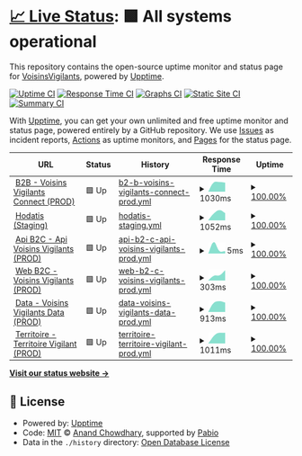 # [📈 Live Status](https://VoisinsVigilants.github.io/upptime_production): <!--live status--> **🟩 All systems operational**

This repository contains the open-source uptime monitor and status page for [VoisinsVigilants](https://VoisinsVigilants.github.io/upptime_production), powered by [Upptime](https://github.com/upptime/upptime).

[![Uptime CI](https://github.com/VoisinsVigilants/upptime_production/workflows/Uptime%20CI/badge.svg)](https://github.com/VoisinsVigilants/upptime_production/actions?query=workflow%3A%22Uptime+CI%22)
[![Response Time CI](https://github.com/VoisinsVigilants/upptime_production/workflows/Response%20Time%20CI/badge.svg)](https://github.com/VoisinsVigilants/upptime_production/actions?query=workflow%3A%22Response+Time+CI%22)
[![Graphs CI](https://github.com/VoisinsVigilants/upptime_production/workflows/Graphs%20CI/badge.svg)](https://github.com/VoisinsVigilants/upptime_production/actions?query=workflow%3A%22Graphs+CI%22)
[![Static Site CI](https://github.com/VoisinsVigilants/upptime_production/workflows/Static%20Site%20CI/badge.svg)](https://github.com/VoisinsVigilants/upptime_production/actions?query=workflow%3A%22Static+Site+CI%22)
[![Summary CI](https://github.com/VoisinsVigilants/upptime_production/workflows/Summary%20CI/badge.svg)](https://github.com/VoisinsVigilants/upptime_production/actions?query=workflow%3A%22Summary+CI%22)

With [Upptime](https://upptime.js.org), you can get your own unlimited and free uptime monitor and status page, powered entirely by a GitHub repository. We use [Issues](https://github.com/VoisinsVigilants/upptime_production/issues) as incident reports, [Actions](https://github.com/VoisinsVigilants/upptime_production/actions) as uptime monitors, and [Pages](https://VoisinsVigilants.github.io/upptime_production) for the status page.

<!--start: status pages-->
<!-- This summary is generated by Upptime (https://github.com/upptime/upptime) -->
<!-- Do not edit this manually, your changes will be overwritten -->
<!-- prettier-ignore -->
| URL | Status | History | Response Time | Uptime |
| --- | ------ | ------- | ------------- | ------ |
| <img alt="" src="https://icons.duckduckgo.com/ip3/voisinsvigilants-connect.org.ico" height="13"> [B2B - Voisins Vigilants Connect (PROD)](https://voisinsvigilants-connect.org) | 🟩 Up | [b2-b-voisins-vigilants-connect-prod.yml](https://github.com/VoisinsVigilants/upptime_production/commits/HEAD/history/b2-b-voisins-vigilants-connect-prod.yml) | <details><summary><img alt="Response time graph" src="./graphs/b2-b-voisins-vigilants-connect-prod/response-time-week.png" height="20"> 1030ms</summary><br><a href="https://VoisinsVigilants.github.io/upptime_production/history/b2-b-voisins-vigilants-connect-prod"><img alt="Response time 1030" src="https://img.shields.io/endpoint?url=https%3A%2F%2Fraw.githubusercontent.com%2FVoisinsVigilants%2Fupptime_production%2FHEAD%2Fapi%2Fb2-b-voisins-vigilants-connect-prod%2Fresponse-time.json"></a><br><a href="https://VoisinsVigilants.github.io/upptime_production/history/b2-b-voisins-vigilants-connect-prod"><img alt="24-hour response time 1030" src="https://img.shields.io/endpoint?url=https%3A%2F%2Fraw.githubusercontent.com%2FVoisinsVigilants%2Fupptime_production%2FHEAD%2Fapi%2Fb2-b-voisins-vigilants-connect-prod%2Fresponse-time-day.json"></a><br><a href="https://VoisinsVigilants.github.io/upptime_production/history/b2-b-voisins-vigilants-connect-prod"><img alt="7-day response time 1030" src="https://img.shields.io/endpoint?url=https%3A%2F%2Fraw.githubusercontent.com%2FVoisinsVigilants%2Fupptime_production%2FHEAD%2Fapi%2Fb2-b-voisins-vigilants-connect-prod%2Fresponse-time-week.json"></a><br><a href="https://VoisinsVigilants.github.io/upptime_production/history/b2-b-voisins-vigilants-connect-prod"><img alt="30-day response time 1030" src="https://img.shields.io/endpoint?url=https%3A%2F%2Fraw.githubusercontent.com%2FVoisinsVigilants%2Fupptime_production%2FHEAD%2Fapi%2Fb2-b-voisins-vigilants-connect-prod%2Fresponse-time-month.json"></a><br><a href="https://VoisinsVigilants.github.io/upptime_production/history/b2-b-voisins-vigilants-connect-prod"><img alt="1-year response time 1030" src="https://img.shields.io/endpoint?url=https%3A%2F%2Fraw.githubusercontent.com%2FVoisinsVigilants%2Fupptime_production%2FHEAD%2Fapi%2Fb2-b-voisins-vigilants-connect-prod%2Fresponse-time-year.json"></a></details> | <details><summary><a href="https://VoisinsVigilants.github.io/upptime_production/history/b2-b-voisins-vigilants-connect-prod">100.00%</a></summary><a href="https://VoisinsVigilants.github.io/upptime_production/history/b2-b-voisins-vigilants-connect-prod"><img alt="All-time uptime 100.00%" src="https://img.shields.io/endpoint?url=https%3A%2F%2Fraw.githubusercontent.com%2FVoisinsVigilants%2Fupptime_production%2FHEAD%2Fapi%2Fb2-b-voisins-vigilants-connect-prod%2Fuptime.json"></a><br><a href="https://VoisinsVigilants.github.io/upptime_production/history/b2-b-voisins-vigilants-connect-prod"><img alt="24-hour uptime 100.00%" src="https://img.shields.io/endpoint?url=https%3A%2F%2Fraw.githubusercontent.com%2FVoisinsVigilants%2Fupptime_production%2FHEAD%2Fapi%2Fb2-b-voisins-vigilants-connect-prod%2Fuptime-day.json"></a><br><a href="https://VoisinsVigilants.github.io/upptime_production/history/b2-b-voisins-vigilants-connect-prod"><img alt="7-day uptime 100.00%" src="https://img.shields.io/endpoint?url=https%3A%2F%2Fraw.githubusercontent.com%2FVoisinsVigilants%2Fupptime_production%2FHEAD%2Fapi%2Fb2-b-voisins-vigilants-connect-prod%2Fuptime-week.json"></a><br><a href="https://VoisinsVigilants.github.io/upptime_production/history/b2-b-voisins-vigilants-connect-prod"><img alt="30-day uptime 100.00%" src="https://img.shields.io/endpoint?url=https%3A%2F%2Fraw.githubusercontent.com%2FVoisinsVigilants%2Fupptime_production%2FHEAD%2Fapi%2Fb2-b-voisins-vigilants-connect-prod%2Fuptime-month.json"></a><br><a href="https://VoisinsVigilants.github.io/upptime_production/history/b2-b-voisins-vigilants-connect-prod"><img alt="1-year uptime 100.00%" src="https://img.shields.io/endpoint?url=https%3A%2F%2Fraw.githubusercontent.com%2FVoisinsVigilants%2Fupptime_production%2FHEAD%2Fapi%2Fb2-b-voisins-vigilants-connect-prod%2Fuptime-year.json"></a></details>
| <img alt="" src="https://icons.duckduckgo.com/ip3/hodatis.com.ico" height="13"> [Hodatis (Staging)](https://hodatis.com) | 🟩 Up | [hodatis-staging.yml](https://github.com/VoisinsVigilants/upptime_production/commits/HEAD/history/hodatis-staging.yml) | <details><summary><img alt="Response time graph" src="./graphs/hodatis-staging/response-time-week.png" height="20"> 1052ms</summary><br><a href="https://VoisinsVigilants.github.io/upptime_production/history/hodatis-staging"><img alt="Response time 1052" src="https://img.shields.io/endpoint?url=https%3A%2F%2Fraw.githubusercontent.com%2FVoisinsVigilants%2Fupptime_production%2FHEAD%2Fapi%2Fhodatis-staging%2Fresponse-time.json"></a><br><a href="https://VoisinsVigilants.github.io/upptime_production/history/hodatis-staging"><img alt="24-hour response time 1052" src="https://img.shields.io/endpoint?url=https%3A%2F%2Fraw.githubusercontent.com%2FVoisinsVigilants%2Fupptime_production%2FHEAD%2Fapi%2Fhodatis-staging%2Fresponse-time-day.json"></a><br><a href="https://VoisinsVigilants.github.io/upptime_production/history/hodatis-staging"><img alt="7-day response time 1052" src="https://img.shields.io/endpoint?url=https%3A%2F%2Fraw.githubusercontent.com%2FVoisinsVigilants%2Fupptime_production%2FHEAD%2Fapi%2Fhodatis-staging%2Fresponse-time-week.json"></a><br><a href="https://VoisinsVigilants.github.io/upptime_production/history/hodatis-staging"><img alt="30-day response time 1052" src="https://img.shields.io/endpoint?url=https%3A%2F%2Fraw.githubusercontent.com%2FVoisinsVigilants%2Fupptime_production%2FHEAD%2Fapi%2Fhodatis-staging%2Fresponse-time-month.json"></a><br><a href="https://VoisinsVigilants.github.io/upptime_production/history/hodatis-staging"><img alt="1-year response time 1052" src="https://img.shields.io/endpoint?url=https%3A%2F%2Fraw.githubusercontent.com%2FVoisinsVigilants%2Fupptime_production%2FHEAD%2Fapi%2Fhodatis-staging%2Fresponse-time-year.json"></a></details> | <details><summary><a href="https://VoisinsVigilants.github.io/upptime_production/history/hodatis-staging">100.00%</a></summary><a href="https://VoisinsVigilants.github.io/upptime_production/history/hodatis-staging"><img alt="All-time uptime 100.00%" src="https://img.shields.io/endpoint?url=https%3A%2F%2Fraw.githubusercontent.com%2FVoisinsVigilants%2Fupptime_production%2FHEAD%2Fapi%2Fhodatis-staging%2Fuptime.json"></a><br><a href="https://VoisinsVigilants.github.io/upptime_production/history/hodatis-staging"><img alt="24-hour uptime 100.00%" src="https://img.shields.io/endpoint?url=https%3A%2F%2Fraw.githubusercontent.com%2FVoisinsVigilants%2Fupptime_production%2FHEAD%2Fapi%2Fhodatis-staging%2Fuptime-day.json"></a><br><a href="https://VoisinsVigilants.github.io/upptime_production/history/hodatis-staging"><img alt="7-day uptime 100.00%" src="https://img.shields.io/endpoint?url=https%3A%2F%2Fraw.githubusercontent.com%2FVoisinsVigilants%2Fupptime_production%2FHEAD%2Fapi%2Fhodatis-staging%2Fuptime-week.json"></a><br><a href="https://VoisinsVigilants.github.io/upptime_production/history/hodatis-staging"><img alt="30-day uptime 100.00%" src="https://img.shields.io/endpoint?url=https%3A%2F%2Fraw.githubusercontent.com%2FVoisinsVigilants%2Fupptime_production%2FHEAD%2Fapi%2Fhodatis-staging%2Fuptime-month.json"></a><br><a href="https://VoisinsVigilants.github.io/upptime_production/history/hodatis-staging"><img alt="1-year uptime 100.00%" src="https://img.shields.io/endpoint?url=https%3A%2F%2Fraw.githubusercontent.com%2FVoisinsVigilants%2Fupptime_production%2FHEAD%2Fapi%2Fhodatis-staging%2Fuptime-year.json"></a></details>
| <img alt="" src="https://icons.duckduckgo.com/ip3/null.ico" height="13"> [Api B2C - Api Voisins Vigilants (PROD)](api-flutter.voisinsvigilants.org) | 🟩 Up | [api-b2-c-api-voisins-vigilants-prod.yml](https://github.com/VoisinsVigilants/upptime_production/commits/HEAD/history/api-b2-c-api-voisins-vigilants-prod.yml) | <details><summary><img alt="Response time graph" src="./graphs/api-b2-c-api-voisins-vigilants-prod/response-time-week.png" height="20"> 5ms</summary><br><a href="https://VoisinsVigilants.github.io/upptime_production/history/api-b2-c-api-voisins-vigilants-prod"><img alt="Response time 5" src="https://img.shields.io/endpoint?url=https%3A%2F%2Fraw.githubusercontent.com%2FVoisinsVigilants%2Fupptime_production%2FHEAD%2Fapi%2Fapi-b2-c-api-voisins-vigilants-prod%2Fresponse-time.json"></a><br><a href="https://VoisinsVigilants.github.io/upptime_production/history/api-b2-c-api-voisins-vigilants-prod"><img alt="24-hour response time 5" src="https://img.shields.io/endpoint?url=https%3A%2F%2Fraw.githubusercontent.com%2FVoisinsVigilants%2Fupptime_production%2FHEAD%2Fapi%2Fapi-b2-c-api-voisins-vigilants-prod%2Fresponse-time-day.json"></a><br><a href="https://VoisinsVigilants.github.io/upptime_production/history/api-b2-c-api-voisins-vigilants-prod"><img alt="7-day response time 5" src="https://img.shields.io/endpoint?url=https%3A%2F%2Fraw.githubusercontent.com%2FVoisinsVigilants%2Fupptime_production%2FHEAD%2Fapi%2Fapi-b2-c-api-voisins-vigilants-prod%2Fresponse-time-week.json"></a><br><a href="https://VoisinsVigilants.github.io/upptime_production/history/api-b2-c-api-voisins-vigilants-prod"><img alt="30-day response time 5" src="https://img.shields.io/endpoint?url=https%3A%2F%2Fraw.githubusercontent.com%2FVoisinsVigilants%2Fupptime_production%2FHEAD%2Fapi%2Fapi-b2-c-api-voisins-vigilants-prod%2Fresponse-time-month.json"></a><br><a href="https://VoisinsVigilants.github.io/upptime_production/history/api-b2-c-api-voisins-vigilants-prod"><img alt="1-year response time 5" src="https://img.shields.io/endpoint?url=https%3A%2F%2Fraw.githubusercontent.com%2FVoisinsVigilants%2Fupptime_production%2FHEAD%2Fapi%2Fapi-b2-c-api-voisins-vigilants-prod%2Fresponse-time-year.json"></a></details> | <details><summary><a href="https://VoisinsVigilants.github.io/upptime_production/history/api-b2-c-api-voisins-vigilants-prod">100.00%</a></summary><a href="https://VoisinsVigilants.github.io/upptime_production/history/api-b2-c-api-voisins-vigilants-prod"><img alt="All-time uptime 100.00%" src="https://img.shields.io/endpoint?url=https%3A%2F%2Fraw.githubusercontent.com%2FVoisinsVigilants%2Fupptime_production%2FHEAD%2Fapi%2Fapi-b2-c-api-voisins-vigilants-prod%2Fuptime.json"></a><br><a href="https://VoisinsVigilants.github.io/upptime_production/history/api-b2-c-api-voisins-vigilants-prod"><img alt="24-hour uptime 100.00%" src="https://img.shields.io/endpoint?url=https%3A%2F%2Fraw.githubusercontent.com%2FVoisinsVigilants%2Fupptime_production%2FHEAD%2Fapi%2Fapi-b2-c-api-voisins-vigilants-prod%2Fuptime-day.json"></a><br><a href="https://VoisinsVigilants.github.io/upptime_production/history/api-b2-c-api-voisins-vigilants-prod"><img alt="7-day uptime 100.00%" src="https://img.shields.io/endpoint?url=https%3A%2F%2Fraw.githubusercontent.com%2FVoisinsVigilants%2Fupptime_production%2FHEAD%2Fapi%2Fapi-b2-c-api-voisins-vigilants-prod%2Fuptime-week.json"></a><br><a href="https://VoisinsVigilants.github.io/upptime_production/history/api-b2-c-api-voisins-vigilants-prod"><img alt="30-day uptime 100.00%" src="https://img.shields.io/endpoint?url=https%3A%2F%2Fraw.githubusercontent.com%2FVoisinsVigilants%2Fupptime_production%2FHEAD%2Fapi%2Fapi-b2-c-api-voisins-vigilants-prod%2Fuptime-month.json"></a><br><a href="https://VoisinsVigilants.github.io/upptime_production/history/api-b2-c-api-voisins-vigilants-prod"><img alt="1-year uptime 100.00%" src="https://img.shields.io/endpoint?url=https%3A%2F%2Fraw.githubusercontent.com%2FVoisinsVigilants%2Fupptime_production%2FHEAD%2Fapi%2Fapi-b2-c-api-voisins-vigilants-prod%2Fuptime-year.json"></a></details>
| <img alt="" src="https://icons.duckduckgo.com/ip3/app.voisinsvigilants.org.ico" height="13"> [Web B2C - Voisins Vigilants (PROD)](https://app.voisinsvigilants.org) | 🟩 Up | [web-b2-c-voisins-vigilants-prod.yml](https://github.com/VoisinsVigilants/upptime_production/commits/HEAD/history/web-b2-c-voisins-vigilants-prod.yml) | <details><summary><img alt="Response time graph" src="./graphs/web-b2-c-voisins-vigilants-prod/response-time-week.png" height="20"> 303ms</summary><br><a href="https://VoisinsVigilants.github.io/upptime_production/history/web-b2-c-voisins-vigilants-prod"><img alt="Response time 303" src="https://img.shields.io/endpoint?url=https%3A%2F%2Fraw.githubusercontent.com%2FVoisinsVigilants%2Fupptime_production%2FHEAD%2Fapi%2Fweb-b2-c-voisins-vigilants-prod%2Fresponse-time.json"></a><br><a href="https://VoisinsVigilants.github.io/upptime_production/history/web-b2-c-voisins-vigilants-prod"><img alt="24-hour response time 303" src="https://img.shields.io/endpoint?url=https%3A%2F%2Fraw.githubusercontent.com%2FVoisinsVigilants%2Fupptime_production%2FHEAD%2Fapi%2Fweb-b2-c-voisins-vigilants-prod%2Fresponse-time-day.json"></a><br><a href="https://VoisinsVigilants.github.io/upptime_production/history/web-b2-c-voisins-vigilants-prod"><img alt="7-day response time 303" src="https://img.shields.io/endpoint?url=https%3A%2F%2Fraw.githubusercontent.com%2FVoisinsVigilants%2Fupptime_production%2FHEAD%2Fapi%2Fweb-b2-c-voisins-vigilants-prod%2Fresponse-time-week.json"></a><br><a href="https://VoisinsVigilants.github.io/upptime_production/history/web-b2-c-voisins-vigilants-prod"><img alt="30-day response time 303" src="https://img.shields.io/endpoint?url=https%3A%2F%2Fraw.githubusercontent.com%2FVoisinsVigilants%2Fupptime_production%2FHEAD%2Fapi%2Fweb-b2-c-voisins-vigilants-prod%2Fresponse-time-month.json"></a><br><a href="https://VoisinsVigilants.github.io/upptime_production/history/web-b2-c-voisins-vigilants-prod"><img alt="1-year response time 303" src="https://img.shields.io/endpoint?url=https%3A%2F%2Fraw.githubusercontent.com%2FVoisinsVigilants%2Fupptime_production%2FHEAD%2Fapi%2Fweb-b2-c-voisins-vigilants-prod%2Fresponse-time-year.json"></a></details> | <details><summary><a href="https://VoisinsVigilants.github.io/upptime_production/history/web-b2-c-voisins-vigilants-prod">100.00%</a></summary><a href="https://VoisinsVigilants.github.io/upptime_production/history/web-b2-c-voisins-vigilants-prod"><img alt="All-time uptime 100.00%" src="https://img.shields.io/endpoint?url=https%3A%2F%2Fraw.githubusercontent.com%2FVoisinsVigilants%2Fupptime_production%2FHEAD%2Fapi%2Fweb-b2-c-voisins-vigilants-prod%2Fuptime.json"></a><br><a href="https://VoisinsVigilants.github.io/upptime_production/history/web-b2-c-voisins-vigilants-prod"><img alt="24-hour uptime 100.00%" src="https://img.shields.io/endpoint?url=https%3A%2F%2Fraw.githubusercontent.com%2FVoisinsVigilants%2Fupptime_production%2FHEAD%2Fapi%2Fweb-b2-c-voisins-vigilants-prod%2Fuptime-day.json"></a><br><a href="https://VoisinsVigilants.github.io/upptime_production/history/web-b2-c-voisins-vigilants-prod"><img alt="7-day uptime 100.00%" src="https://img.shields.io/endpoint?url=https%3A%2F%2Fraw.githubusercontent.com%2FVoisinsVigilants%2Fupptime_production%2FHEAD%2Fapi%2Fweb-b2-c-voisins-vigilants-prod%2Fuptime-week.json"></a><br><a href="https://VoisinsVigilants.github.io/upptime_production/history/web-b2-c-voisins-vigilants-prod"><img alt="30-day uptime 100.00%" src="https://img.shields.io/endpoint?url=https%3A%2F%2Fraw.githubusercontent.com%2FVoisinsVigilants%2Fupptime_production%2FHEAD%2Fapi%2Fweb-b2-c-voisins-vigilants-prod%2Fuptime-month.json"></a><br><a href="https://VoisinsVigilants.github.io/upptime_production/history/web-b2-c-voisins-vigilants-prod"><img alt="1-year uptime 100.00%" src="https://img.shields.io/endpoint?url=https%3A%2F%2Fraw.githubusercontent.com%2FVoisinsVigilants%2Fupptime_production%2FHEAD%2Fapi%2Fweb-b2-c-voisins-vigilants-prod%2Fuptime-year.json"></a></details>
| <img alt="" src="https://icons.duckduckgo.com/ip3/voisinsvigilants-data.org.ico" height="13"> [Data - Voisins Vigilants Data (PROD)](https://voisinsvigilants-data.org/) | 🟩 Up | [data-voisins-vigilants-data-prod.yml](https://github.com/VoisinsVigilants/upptime_production/commits/HEAD/history/data-voisins-vigilants-data-prod.yml) | <details><summary><img alt="Response time graph" src="./graphs/data-voisins-vigilants-data-prod/response-time-week.png" height="20"> 913ms</summary><br><a href="https://VoisinsVigilants.github.io/upptime_production/history/data-voisins-vigilants-data-prod"><img alt="Response time 913" src="https://img.shields.io/endpoint?url=https%3A%2F%2Fraw.githubusercontent.com%2FVoisinsVigilants%2Fupptime_production%2FHEAD%2Fapi%2Fdata-voisins-vigilants-data-prod%2Fresponse-time.json"></a><br><a href="https://VoisinsVigilants.github.io/upptime_production/history/data-voisins-vigilants-data-prod"><img alt="24-hour response time 913" src="https://img.shields.io/endpoint?url=https%3A%2F%2Fraw.githubusercontent.com%2FVoisinsVigilants%2Fupptime_production%2FHEAD%2Fapi%2Fdata-voisins-vigilants-data-prod%2Fresponse-time-day.json"></a><br><a href="https://VoisinsVigilants.github.io/upptime_production/history/data-voisins-vigilants-data-prod"><img alt="7-day response time 913" src="https://img.shields.io/endpoint?url=https%3A%2F%2Fraw.githubusercontent.com%2FVoisinsVigilants%2Fupptime_production%2FHEAD%2Fapi%2Fdata-voisins-vigilants-data-prod%2Fresponse-time-week.json"></a><br><a href="https://VoisinsVigilants.github.io/upptime_production/history/data-voisins-vigilants-data-prod"><img alt="30-day response time 913" src="https://img.shields.io/endpoint?url=https%3A%2F%2Fraw.githubusercontent.com%2FVoisinsVigilants%2Fupptime_production%2FHEAD%2Fapi%2Fdata-voisins-vigilants-data-prod%2Fresponse-time-month.json"></a><br><a href="https://VoisinsVigilants.github.io/upptime_production/history/data-voisins-vigilants-data-prod"><img alt="1-year response time 913" src="https://img.shields.io/endpoint?url=https%3A%2F%2Fraw.githubusercontent.com%2FVoisinsVigilants%2Fupptime_production%2FHEAD%2Fapi%2Fdata-voisins-vigilants-data-prod%2Fresponse-time-year.json"></a></details> | <details><summary><a href="https://VoisinsVigilants.github.io/upptime_production/history/data-voisins-vigilants-data-prod">100.00%</a></summary><a href="https://VoisinsVigilants.github.io/upptime_production/history/data-voisins-vigilants-data-prod"><img alt="All-time uptime 100.00%" src="https://img.shields.io/endpoint?url=https%3A%2F%2Fraw.githubusercontent.com%2FVoisinsVigilants%2Fupptime_production%2FHEAD%2Fapi%2Fdata-voisins-vigilants-data-prod%2Fuptime.json"></a><br><a href="https://VoisinsVigilants.github.io/upptime_production/history/data-voisins-vigilants-data-prod"><img alt="24-hour uptime 100.00%" src="https://img.shields.io/endpoint?url=https%3A%2F%2Fraw.githubusercontent.com%2FVoisinsVigilants%2Fupptime_production%2FHEAD%2Fapi%2Fdata-voisins-vigilants-data-prod%2Fuptime-day.json"></a><br><a href="https://VoisinsVigilants.github.io/upptime_production/history/data-voisins-vigilants-data-prod"><img alt="7-day uptime 100.00%" src="https://img.shields.io/endpoint?url=https%3A%2F%2Fraw.githubusercontent.com%2FVoisinsVigilants%2Fupptime_production%2FHEAD%2Fapi%2Fdata-voisins-vigilants-data-prod%2Fuptime-week.json"></a><br><a href="https://VoisinsVigilants.github.io/upptime_production/history/data-voisins-vigilants-data-prod"><img alt="30-day uptime 100.00%" src="https://img.shields.io/endpoint?url=https%3A%2F%2Fraw.githubusercontent.com%2FVoisinsVigilants%2Fupptime_production%2FHEAD%2Fapi%2Fdata-voisins-vigilants-data-prod%2Fuptime-month.json"></a><br><a href="https://VoisinsVigilants.github.io/upptime_production/history/data-voisins-vigilants-data-prod"><img alt="1-year uptime 100.00%" src="https://img.shields.io/endpoint?url=https%3A%2F%2Fraw.githubusercontent.com%2FVoisinsVigilants%2Fupptime_production%2FHEAD%2Fapi%2Fdata-voisins-vigilants-data-prod%2Fuptime-year.json"></a></details>
| <img alt="" src="https://icons.duckduckgo.com/ip3/territoirevigilant.org.ico" height="13"> [Territoire - Territoire Vigilant (PROD)](https://territoirevigilant.org) | 🟩 Up | [territoire-territoire-vigilant-prod.yml](https://github.com/VoisinsVigilants/upptime_production/commits/HEAD/history/territoire-territoire-vigilant-prod.yml) | <details><summary><img alt="Response time graph" src="./graphs/territoire-territoire-vigilant-prod/response-time-week.png" height="20"> 1011ms</summary><br><a href="https://VoisinsVigilants.github.io/upptime_production/history/territoire-territoire-vigilant-prod"><img alt="Response time 1011" src="https://img.shields.io/endpoint?url=https%3A%2F%2Fraw.githubusercontent.com%2FVoisinsVigilants%2Fupptime_production%2FHEAD%2Fapi%2Fterritoire-territoire-vigilant-prod%2Fresponse-time.json"></a><br><a href="https://VoisinsVigilants.github.io/upptime_production/history/territoire-territoire-vigilant-prod"><img alt="24-hour response time 1011" src="https://img.shields.io/endpoint?url=https%3A%2F%2Fraw.githubusercontent.com%2FVoisinsVigilants%2Fupptime_production%2FHEAD%2Fapi%2Fterritoire-territoire-vigilant-prod%2Fresponse-time-day.json"></a><br><a href="https://VoisinsVigilants.github.io/upptime_production/history/territoire-territoire-vigilant-prod"><img alt="7-day response time 1011" src="https://img.shields.io/endpoint?url=https%3A%2F%2Fraw.githubusercontent.com%2FVoisinsVigilants%2Fupptime_production%2FHEAD%2Fapi%2Fterritoire-territoire-vigilant-prod%2Fresponse-time-week.json"></a><br><a href="https://VoisinsVigilants.github.io/upptime_production/history/territoire-territoire-vigilant-prod"><img alt="30-day response time 1011" src="https://img.shields.io/endpoint?url=https%3A%2F%2Fraw.githubusercontent.com%2FVoisinsVigilants%2Fupptime_production%2FHEAD%2Fapi%2Fterritoire-territoire-vigilant-prod%2Fresponse-time-month.json"></a><br><a href="https://VoisinsVigilants.github.io/upptime_production/history/territoire-territoire-vigilant-prod"><img alt="1-year response time 1011" src="https://img.shields.io/endpoint?url=https%3A%2F%2Fraw.githubusercontent.com%2FVoisinsVigilants%2Fupptime_production%2FHEAD%2Fapi%2Fterritoire-territoire-vigilant-prod%2Fresponse-time-year.json"></a></details> | <details><summary><a href="https://VoisinsVigilants.github.io/upptime_production/history/territoire-territoire-vigilant-prod">100.00%</a></summary><a href="https://VoisinsVigilants.github.io/upptime_production/history/territoire-territoire-vigilant-prod"><img alt="All-time uptime 100.00%" src="https://img.shields.io/endpoint?url=https%3A%2F%2Fraw.githubusercontent.com%2FVoisinsVigilants%2Fupptime_production%2FHEAD%2Fapi%2Fterritoire-territoire-vigilant-prod%2Fuptime.json"></a><br><a href="https://VoisinsVigilants.github.io/upptime_production/history/territoire-territoire-vigilant-prod"><img alt="24-hour uptime 100.00%" src="https://img.shields.io/endpoint?url=https%3A%2F%2Fraw.githubusercontent.com%2FVoisinsVigilants%2Fupptime_production%2FHEAD%2Fapi%2Fterritoire-territoire-vigilant-prod%2Fuptime-day.json"></a><br><a href="https://VoisinsVigilants.github.io/upptime_production/history/territoire-territoire-vigilant-prod"><img alt="7-day uptime 100.00%" src="https://img.shields.io/endpoint?url=https%3A%2F%2Fraw.githubusercontent.com%2FVoisinsVigilants%2Fupptime_production%2FHEAD%2Fapi%2Fterritoire-territoire-vigilant-prod%2Fuptime-week.json"></a><br><a href="https://VoisinsVigilants.github.io/upptime_production/history/territoire-territoire-vigilant-prod"><img alt="30-day uptime 100.00%" src="https://img.shields.io/endpoint?url=https%3A%2F%2Fraw.githubusercontent.com%2FVoisinsVigilants%2Fupptime_production%2FHEAD%2Fapi%2Fterritoire-territoire-vigilant-prod%2Fuptime-month.json"></a><br><a href="https://VoisinsVigilants.github.io/upptime_production/history/territoire-territoire-vigilant-prod"><img alt="1-year uptime 100.00%" src="https://img.shields.io/endpoint?url=https%3A%2F%2Fraw.githubusercontent.com%2FVoisinsVigilants%2Fupptime_production%2FHEAD%2Fapi%2Fterritoire-territoire-vigilant-prod%2Fuptime-year.json"></a></details>

<!--end: status pages-->

[**Visit our status website →**](https://VoisinsVigilants.github.io/upptime_production)

## 📄 License

- Powered by: [Upptime](https://github.com/upptime/upptime)
- Code: [MIT](./LICENSE) © [Anand Chowdhary](https://anandchowdhary.com), supported by [Pabio](https://pabio.com)
- Data in the `./history` directory: [Open Database License](https://opendatacommons.org/licenses/odbl/1-0/)
